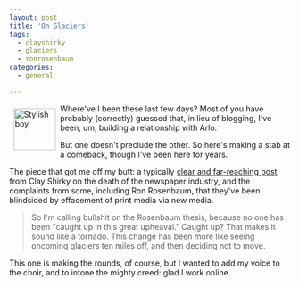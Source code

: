 ```yaml
---
layout: post
title: 'On Glaciers'
tags:
  - clayshirky
  - glaciers
  - ronrosenbaum
categories:
  - general

---
```


<a title="View 'Stylish boy' on Flickr.com" href="http://www.flickr.com/photos/94755749@N00/3080916175"><img class="alignleft" style="border:0 none;margin:8px;" src="http://farm4.static.flickr.com/3270/3080916175_17d5dd4867_s.jpg" border="0" alt="Stylish boy" width="75" height="75" align="left" /></a>Where've I been these last few days?  Most of you have probably (correctly) guessed that, in lieu of blogging, I've been, um, building a relationship with Arlo.

But one doesn't preclude the other.  So here's making a stab at a comeback, though I've been here for years.

The piece that got me off my butt: a typically <a href="http://www.boingboing.net/2008/12/08/the-newspaper-indust.html">clear and far-reaching post</a> from Clay Shirky on the death of the newspaper industry, and the complaints from some, including Ron Rosenbaum, that they've been blindsided by effacement of print media via new media.
<blockquote>So I'm calling bullshit on the Rosenbaum thesis, because no one has been "caught up in this great upheaval." Caught up? That makes it sound like a tornado. This change has been more like seeing oncoming glaciers ten miles off, and then deciding not to move.</blockquote>
This one is making the rounds, of course, but I wanted to add my voice to the choir, and to intone the mighty creed: glad I work online.
